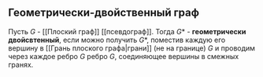 ## Геометрически-двойственный граф
Пусть $G$ - [[Плоский граф]] [[псевдограф]]. Тогда $G*$ - **геометрически двойсвтенный**, если можно получить $G*$, поместив каждую его вершину в [[Грань плоского графа|грани]] (не на границе) $G$ и проводим через каждое ребро $G$ ребро $G$, соединяющее вершины в смежных гранях.